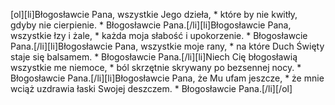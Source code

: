 [ol][li]Błogosławcie Pana, wszystkie Jego dzieła, * które by nie kwitły, gdyby nie cierpienie. * Błogosławcie Pana.[/li][li]Błogosławcie Pana, wszystkie łzy i żale, * każda moja słabość i upokorzenie. * Błogosławcie Pana.[/li][li]Błogosławcie Pana, wszystkie moje rany, * na które Duch Święty staje się balsamem. * Błogosławcie Pana.[/li][li]Niech Cię błogosławią wszystkie me niemoce, * ból skrzętnie skrywany po bezsennej nocy. * Błogosławcie Pana.[/li][li]Błogosławcie Pana, że Mu ufam jeszcze, * że mnie wciąż uzdrawia łaski Swojej deszczem. * Błogosławcie Pana.[/li][/ol]